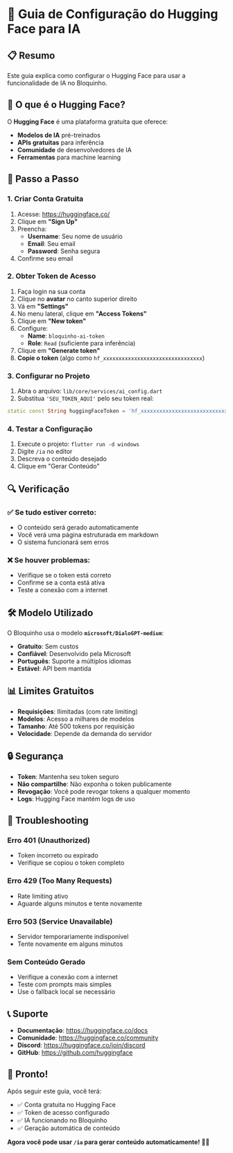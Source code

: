 # 🚀 Guia de Configuração do Hugging Face para IA

## 📋 Resumo

Este guia explica como configurar o Hugging Face para usar a funcionalidade de IA no Bloquinho.

## 🎯 O que é o Hugging Face?

O **Hugging Face** é uma plataforma gratuita que oferece:
- **Modelos de IA** pré-treinados
- **APIs gratuitas** para inferência
- **Comunidade** de desenvolvedores de IA
- **Ferramentas** para machine learning

## 🔧 Passo a Passo

### 1. **Criar Conta Gratuita**

1. Acesse: https://huggingface.co/
2. Clique em **"Sign Up"**
3. Preencha:
   - **Username**: Seu nome de usuário
   - **Email**: Seu email
   - **Password**: Senha segura
4. Confirme seu email

### 2. **Obter Token de Acesso**

1. Faça login na sua conta
2. Clique no **avatar** no canto superior direito
3. Vá em **"Settings"**
4. No menu lateral, clique em **"Access Tokens"**
5. Clique em **"New token"**
6. Configure:
   - **Name**: `bloquinho-ai-token`
   - **Role**: `Read` (suficiente para inferência)
7. Clique em **"Generate token"**
8. **Copie o token** (algo como `hf_xxxxxxxxxxxxxxxxxxxxxxxxxxxxxxxx`)

### 3. **Configurar no Projeto**

1. Abra o arquivo: `lib/core/services/ai_config.dart`
2. Substitua `'SEU_TOKEN_AQUI'` pelo seu token real:

```dart
static const String huggingFaceToken = 'hf_xxxxxxxxxxxxxxxxxxxxxxxxxxxxxxxx';
```

### 4. **Testar a Configuração**

1. Execute o projeto: `flutter run -d windows`
2. Digite `/ia` no editor
3. Descreva o conteúdo desejado
4. Clique em "Gerar Conteúdo"

## 🔍 Verificação

### ✅ Se tudo estiver correto:
- O conteúdo será gerado automaticamente
- Você verá uma página estruturada em markdown
- O sistema funcionará sem erros

### ❌ Se houver problemas:
- Verifique se o token está correto
- Confirme se a conta está ativa
- Teste a conexão com a internet

## 🛠️ Modelo Utilizado

O Bloquinho usa o modelo **`microsoft/DialoGPT-medium`**:
- **Gratuito**: Sem custos
- **Confiável**: Desenvolvido pela Microsoft
- **Português**: Suporte a múltiplos idiomas
- **Estável**: API bem mantida

## 📊 Limites Gratuitos

- **Requisições**: Ilimitadas (com rate limiting)
- **Modelos**: Acesso a milhares de modelos
- **Tamanho**: Até 500 tokens por requisição
- **Velocidade**: Depende da demanda do servidor

## 🔒 Segurança

- **Token**: Mantenha seu token seguro
- **Não compartilhe**: Não exponha o token publicamente
- **Revogação**: Você pode revogar tokens a qualquer momento
- **Logs**: Hugging Face mantém logs de uso

## 🚨 Troubleshooting

### Erro 401 (Unauthorized)
- Token incorreto ou expirado
- Verifique se copiou o token completo

### Erro 429 (Too Many Requests)
- Rate limiting ativo
- Aguarde alguns minutos e tente novamente

### Erro 503 (Service Unavailable)
- Servidor temporariamente indisponível
- Tente novamente em alguns minutos

### Sem Conteúdo Gerado
- Verifique a conexão com a internet
- Teste com prompts mais simples
- Use o fallback local se necessário

## 📞 Suporte

- **Documentação**: https://huggingface.co/docs
- **Comunidade**: https://huggingface.co/community
- **Discord**: https://huggingface.co/join/discord
- **GitHub**: https://github.com/huggingface

## 🎉 Pronto!

Após seguir este guia, você terá:
- ✅ Conta gratuita no Hugging Face
- ✅ Token de acesso configurado
- ✅ IA funcionando no Bloquinho
- ✅ Geração automática de conteúdo

**Agora você pode usar `/ia` para gerar conteúdo automaticamente!** 🤖✨ 